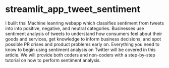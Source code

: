 # streamlit_app_tweet_sentiment

I buiilt thsi Machine leanring webapp which classifies sentiment from tweets into into positive, negative, and neutral categories. 
Businesses use sentiment analysis of tweets to understand how consumers feel about their goods and services, get knowledge to inform business decisions, and spot possible PR crises and product problems early on.
Everything you need to know to begin using sentiment analysis on Twitter will be covered in this article. We will provide both coders and non-coders with a step-by-step tutorial on how to perform sentiment analysis. 

